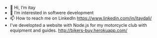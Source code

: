 - 👋 Hi, I’m itay
- 👀 I’m interested in softwere development
- 📫 How to reach me on LinkedIn https://www.linkedin.com/in/itaydali/
- I've developted a website with Node.js for my motorcycle club with equipment and guides. http://bikers-buy.herokuapp.com/ 

<!---
itay9/itay9 is a ✨ special ✨ repository because its `README.md` (this file) appears on your GitHub profile.
You can click the Preview link to take a look at your changes.
--->

